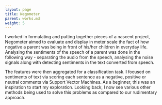 ```yaml
---
layout: page
title: Negometer
parent: works.md
weight: 5
---
```


I worked in formulating and putting together pieces of a nascent project, Negometer aimed to evaluate and display in meter scale the fact of how negative a parent was being in front of his/her children in everyday life. Analysing the sentiments of the speech of a parent was done in the following way - separating the audio from the speech, analysing the noise signals along with detecting sentiments in the text converted from speech. 

The features were then aggregated for a classification task. I focused on sentiments of text via scoring each sentence as a negative,  positive or neutral comments via Support Vector Machines. As a beginner, this was an inspiration to start my exploration. Looking back, I now see various other methods being used to solve this problems as compared to our rudimentary approach.
